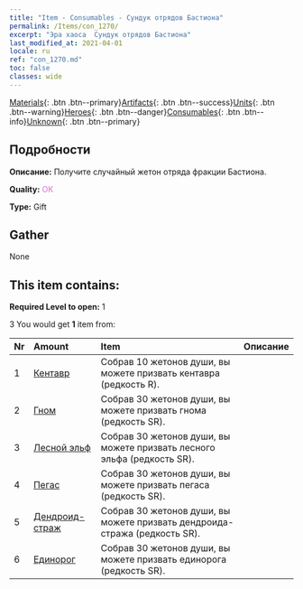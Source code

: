 ```yaml
---
title: "Item - Consumables - Сундук отрядов Бастиона"
permalink: /Items/con_1270/
excerpt: "Эра хаоса  Сундук отрядов Бастиона"
last_modified_at: 2021-04-01
locale: ru
ref: "con_1270.md"
toc: false
classes: wide
---
```

 [Materials](/ru/Items/){: .btn .btn--primary}[Artifacts](/ru/Items/Artifacts/){: .btn .btn--success}[Units](/ru/Items/Units/){: .btn .btn--warning}[Heroes](/ru/Items/Heroes/){: .btn .btn--danger}[Consumables](/ru/Items/Consumables/){: .btn .btn--info}[Unknown](/ru/Items/Unknown/){: .btn .btn--primary}

## Подробности
 **Описание:** Получите случайный жетон отряда фракции Бастиона.

 **Quality:** <span style="color: #DA70D6">OK</span>

 **Type:** Gift

## Gather

  None

## This item contains:

 **Required Level to open:** 1

 3 You would get **1** item  from:

  | Nr | Amount |     Item    | Описание |
  |:---|:-------|:------------|:-----------:|
  | 1 | [Кентавр](/ru/Items/unt_199/) | Собрав 10 жетонов души, вы можете призвать кентавра (редкость R). | 
  | 2 | [Гном](/ru/Items/unt_200/) | Собрав 30 жетонов души, вы можете призвать гнома (редкость SR). | 
  | 3 | [Лесной эльф](/ru/Items/unt_201/) | Собрав 30 жетонов души, вы можете призвать лесного эльфа (редкость SR). | 
  | 4 | [Пегас](/ru/Items/unt_202/) | Собрав 30 жетонов души, вы можете призвать пегаса (редкость SR). | 
  | 5 | [Дендроид-страж](/ru/Items/unt_203/) | Собрав 30 жетонов души, вы можете призвать дендроида-стража (редкость SR). | 
  | 6 | [Единорог](/ru/Items/unt_204/) | Собрав 30 жетонов души, вы можете призвать единорога (редкость SR). | 
